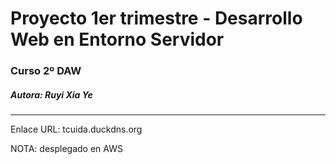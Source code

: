 <h1>Proyecto 1er trimestre - Desarrollo Web en Entorno Servidor</h1>
<h3>Curso 2º DAW</h3>
<h5>Autora: Ruyi Xia Ye</h5>
<hr>
<p>Enlace URL: <a href:"http://tcuida.duckdns.org">tcuida.duckdns.org</a></p>
<p>NOTA: desplegado en AWS</p>

